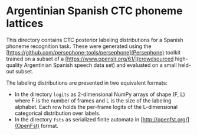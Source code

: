 # Argentinian Spanish CTC phoneme lattices

This directory contains CTC posterior labeling distributions for a Spanish
phoneme recognition task. These were generated using the
[https://github.com/persephone-tools/persephone](Persephone) toolkit trained on
a subset of a [https://www.openslr.org/61/](crowdsourced high-quality
Argentinian Spanish speech data set) and evaluated on a small held-out subset.

The labeling distributions are presented in two equivalent formats:

* In the directory `logits` as 2-dimensional NumPy arrays of shape (F, L) where
  F is the number of frames and L is the size of the labeling alphabet. Each row
  holds the per-frame logits of the L-dimensional categorical distribution over
  labels.
* In the directory `fsts` as serialized finite automata in
  [http://openfst.org/](OpenFst) format.


